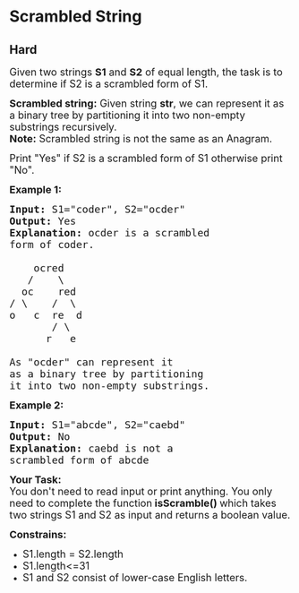 # Scrambled String
## Hard
<div class="problems_problem_content__Xm_eO"><p><span style="font-size:18px">Given two strings&nbsp;<strong>S1</strong>&nbsp;and&nbsp;<strong>S2</strong>&nbsp;of equal length, the task is to determine if S2 is a scrambled form of S1.</span></p>

<p><span style="font-size:18px"><strong>Scrambled string:</strong>&nbsp;Given string&nbsp;<strong>str</strong>, we can represent it as a binary tree&nbsp;by partitioning it into two non-empty substrings recursively.<br>
<strong>Note:</strong>&nbsp;Scrambled string is not the same as an Anagram.</span></p>

<p><span style="font-size:18px">Print "Yes" if S2 is a scrambled form of S1 otherwise print "No".</span></p>

<p><span style="font-size:18px"><strong>Example 1:</strong></span></p>

<pre><span style="font-size:18px"><strong>Input:</strong> S1="coder", S2="ocder"
<strong>Output:</strong> Yes
<strong>Explanation:</strong> ocder is a scrambled 
form of coder.

    ocred
   /    \
  oc    red
/ \    /  \
o   c  re  d
       / \
      r   e

As "ocder" can represent it 
as a binary tree by partitioning 
it into two non-empty substrings.</span></pre>

<p><span style="font-size:18px"><strong>Example 2:</strong></span></p>

<pre><span style="font-size:18px"><strong>Input:</strong> S1="abcde", S2="caebd" 
<strong>Output:</strong> No
<strong>Explanation:</strong> caebd is not a 
scrambled form of abcde</span></pre>

<p><span style="font-size:18px"><strong>Your Task:</strong><br>
You don't need to read input or print anything.&nbsp;You only need to complete the function<strong>&nbsp;isScramble</strong><strong>()&nbsp;</strong>which takes two strings S1 and S2&nbsp;as input and returns a boolean value.</span></p>

<p><strong><span style="font-size:18px">Constrains:&nbsp;</span></strong></p>

<ul>
	<li><span style="font-size:18px">S1.length = S2.length</span></li>
	<li><span style="font-size:18px">S1.length&lt;=31</span></li>
	<li><span style="font-size:18px">S1 and S2 consist of lower-case English letters.</span></li>
</ul>
</div>
